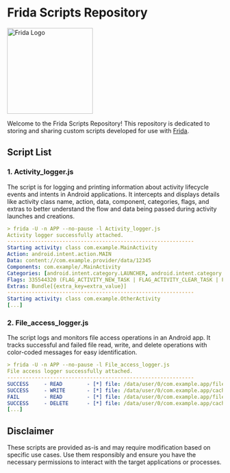 # Frida Scripts Repository

<img src="https://frida.re/img/logotype.svg" width="200" alt="Frida Logo">

Welcome to the Frida Scripts Repository! This repository is dedicated to storing and sharing custom scripts developed for use with [Frida](https://frida.re/).

## Script List
### 1. Activity_logger.js
The script is for logging and printing information about activity lifecycle events and intents in Android applications. It intercepts and displays details like activity class name, action, data, component, categories, flags, and extras to better understand the flow and data being passed during activity launches and creations.
```yaml
> frida -U -n APP --no-pause -l Activity_logger.js
Activity logger successfully attached.
-------------------------------------------------------------
Starting activity: class com.example.MainActivity
Action: android.intent.action.MAIN
Data: content://com.example.provider/data/12345
Components: com.example/.MainActivity
Categories: [android.intent.category.LAUNCHER, android.intent.category.DEFAULT]
Flags: 335544320 (FLAG_ACTIVITY_NEW_TASK | FLAG_ACTIVITY_CLEAR_TASK | FLAG_RECEIVER_FOREGROUND)
Extras: Bundle[{extra_key=extra_value}]
-------------------------------------------------------------
Starting activity: class com.example.OtherActivity
[...]
```
### 2. File_access_logger.js
The script logs and monitors file access operations in an Android app. It tracks successful and failed file read, write, and delete operations with color-coded messages for easy identification.
```yaml 
> frida -U -n APP --no-pause -l File_access_logger.js
File access logger successfully attached.
-------------------------------------------------------------
SUCCESS     - READ        - [*] file: /data/user/0/com.example.app/files/myfile.txt
SUCCESS     - WRITE       - [*] file: /data/user/0/com.example.app/cache/image.png
FAIL        - READ        - [*] file: /data/user/0/com.example.app/files/sensitive_data.txt
SUCCESS     - DELETE      - [*] file: /data/user/0/com.example.app/cache/temp.txt
[...]
```
## Disclaimer

These scripts are provided as-is and may require modification based on specific use cases. Use them responsibly and ensure you have the necessary permissions to interact with the target applications or processes.
